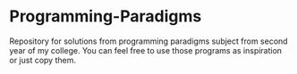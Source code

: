 # Programming-Paradigms
Repository for solutions from programming paradigms subject from second year of my college. You can feel free to use those programs as inspiration or just copy them.

